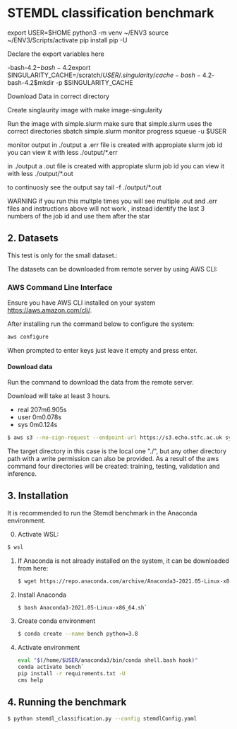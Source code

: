 # STEMDL classification benchmark

export USER=$HOME
python3 -m venv ~/ENV3
source ~/ENV3/Scripts/activate 
pip install pip -U

Declare the export variables here 

-bash-4.2$-bash-4.2$export SINGULARITY_CACHE=/scratch/$USER/.singularity/cache
-bash-4.2$-bash-4.2$mkdir -p $SINGULARITY_CACHE


Download Data in correct directory

Create singlaurity image with make image-singularity

Run the image with simple.slurm make sure that simple.slurm uses the correct directories
sbatch simple.slurm 
monitor progress
squeue -u $USER

monitor output
in ./output a .err file is created with appropiate slurm job id you can view it with 
less ./output/*.err

in ./output a .out file is created with appropiate slurm job id you can view it with 
less ./output/*.out

to continuosly see the output say
tail -f ./output/*.out

WARNING if you run this multple times you will see multiple .out and .err files and instructions
above will not work , instead identify the last 3 numbers of the job id and use them after
the star 



## 2. Datasets



This test is only for the small dataset.:

The datasets can be downloaded from remote server by using AWS CLI:

### AWS Command Line Interface
Ensure you have AWS CLI installed on your system https://aws.amazon.com/cli/.

After installing run the command below to configure the system:

```bash
aws configure 
```
When prompted to enter keys just leave it empty and press enter.

#### Download data
Run the command to download the data from the remote server.

Download will take at least 3 hours.

- real    207m6.905s
- user    0m0.078s
- sys     0m0.124s


```bash
$ aws s3 --no-sign-request --endpoint-url https://s3.echo.stfc.ac.uk sync s3://sciml-datasets/ms/stemdl_ds1a ./
```

The target directory in this case is the local one "./", but any other
directory path with a write permission can also be provided.  As a
result of the aws command four directories will be created: training,
testing, validation and inference.

## 3. Installation 



It is recommended to run the Stemdl benchmark in the Anaconda environment.

0. Activate WSL:
```bash
$ wsl
```

1. If Anaconda is not already installed on the system, it can be
   downloaded from here:
 
   ```bash
   $ wget https://repo.anaconda.com/archive/Anaconda3-2021.05-Linux-x86_64.sh
   ```

2. Install Anaconda

   ```bash
   $ bash Anaconda3-2021.05-Linux-x86_64.sh`
   ```
   
3. Create conda environment

   ```bash
   $ conda create --name bench python=3.8
   ```

4. Activate environment



   ```bash
   eval "$(/home/$USER/anaconda3/bin/conda shell.bash hook)"
   conda activate bench`
   pip install -r requirements.txt -U 
   cms help
   ```

## 4. Running the benchmark

```bash
$ python stemdl_classification.py --config stemdlConfig.yaml
```

